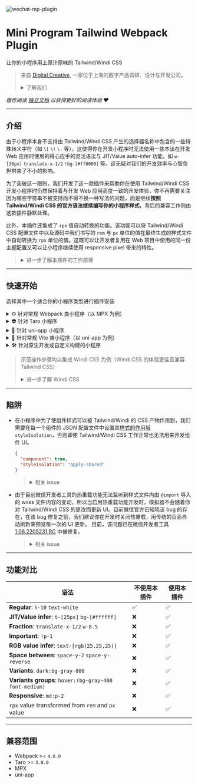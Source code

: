 ![wechat-mp-plugin](https://user-images.githubusercontent.com/3030587/158826917-30c79222-b79d-4857-88f9-7e4184d1e771.jpg)

# Mini Program Tailwind Webpack Plugin

让你的小程序用上原汁原味的 Tailwind/Windi CSS

> 来自 [Digital Creative](https://digitalcreative.cn/), 一家位于上海的数字产品调研、设计与开发公司。
> <details>
>   <summary>了解我们</summary>
>  
> - [What we do](https://en.digitalcreative.cn/what-we-do/)
> - [About us](https://en.digitalcreative.cn/about)
> - [Contact us](https://en.digitalcreative.cn/contact)
> </details>

*推荐阅读 [独立文档](https://www.craft.do/s/Wx2f9cjGwyZYOx) 以获得更好的阅读体验 ♥️*

---

## 介绍

由于小程序本身不支持由 Tailwind/Windi CSS 产生的选择器名称中包含的一些特殊转义字符（如 `\[` `\!` `\.` 等），这使得你在开发小程序时无法使用一些本该在开发 Web 应用时使用的得心应手的灵活语法与 JIT/Value auto-infer 功能，如 `w-[30px]` `translate-x-1/2` `!bg-[#ff0000]` 等。这无疑对我们的开发效率与心智负担带来了不小的影响。

为了突破这一限制，我们开发了这一款插件来帮助你在使用 Tailwind/Windi CSS 开发小程序时仍然保持着与开发 Web 应用高度一致的开发体验，你不再需要关注因为哪些字符串不被支持而不得不换一种写法的问题，而是继续**按照 Tailwind/Windi CSS 的官方语法继续编写你的小程序样式**，背后的兼容工作则由这款插件静默处理。

此外，本插件还集成了 `rpx` 值自动转换的功能。该功能可以将 Tailwind/Windi CSS 配置文件中以及源码中我们书写的 `rem` 与 `px` 单位的值在最终生成的样式文件中自动转换为 `rpx` 单位的值。这既可以让开发者复用在 Web 项目中使用的同一份主题配置又可以让小程序继续使用 responsive pixel 带来的特性。

> <details>
>     <summary>进一步了解本插件的工作原理</summary>
>     
> [让你的小程序用上原汁原味的 Tailwind/Windi CSS](https://juejin.cn/post/7093809282272985119/)
> </details>

- - -
## 快速开始

选择其中一个适合你的小程序类型进行插件安装

<details>

<summary>⚙️ 针对常规 Webpack 类小程序（以 MPX 为例）</summary>

### 常规 Webpack 类小程序（以 MPX 为例）

> [MPX](https://mpxjs.cn/), 一款具有优秀开发体验和深度性能优化的增强型跨端小程序框架。

由于 MPX 框架为典型的以 Webpack 为构建工具的增强型小程序开发框架，所以本次安装示范将 MPX 项目作为典型案例来演示如何为大部分 Webpack 类小程序项目进行插件安装。**以下安装步骤在 Webpack 项目中具有广泛的通用性**，对于大部分 Webpack 类小程序项目只需参考相同步骤进行安装即可。

#### 安装 windicss-webpack-plugin

```sh
npm i windicss-webpack-plugin -D
```

> <details>
> <summary>参考 Windi CSS 官方文档了解更多细节</summary>
>    
> [Windi CSS Webpack 集成](https://windicss.org/integrations/webpack.html)
> </details>

#### 安装 @dcasia/mini-program-tailwind-webpack-plugin

```sh
npm i @dcasia/mini-program-tailwind-webpack-plugin -D
```

#### 更新 webpack 配置文件

使用 Webpack 插件

```javascript
//webpack.base.conf.js
const WindiCSSWebpackPlugin = require("windicss-webpack-plugin");
const MiniProgramTailwindWebpackPlugin = require("@dcasia/mini-program-tailwind-webpack-plugin")

module.exports = {
  plugins: [
    new WindiCSSWebpackPlugin(),
    new MiniProgramTailwindWebpackPlugin({
      // options
    })
  ]
}
```

#### 新建 Windi CSS 配置文件

在项目根目录新建 `windi.config.js` 配置文件

```javascript
//windi.config.js
export default {
  preflight: false,
  prefixer: false,
  extract: {
    // 将 .mpx 文件纳入范围（其余 Webpack 类小程序根据项目本身的文件后缀酌情设置）
    include: ['src/**/*.{css,html,mpx}'],
    // 忽略部分文件夹
    exclude: ['node_modules', '.git', 'dist']
  },
  corePlugins: {
    // 禁用掉在小程序环境中不可能用到的 plugins
    container: false
  }
}
```

> 此处 Tailwind CSS 配置文件同样适用
> <details>
> <summary>参考 Windi CSS 官方文档了解更多细节</summary>
>    
> [Windi CSS 配置文件兼容规则](https://windicss.org/guide/configuration.html)
> </details>

#### 在入口文件中引入 Windi CSS 的产物

```html
// app.mpx
<style src="windi.css"></style>
```
  
> 对于其余非 MPX 项目的 Webpack 类小程序，可参考类似的方式在入口文件中引入 `windi.css` 即可，如：
> ```javascript
> // main.js
> import 'windi.css'
> ``` 
> <details>
> <summary>参考 Windi CSS 官方文档了解更多细节</summary>
>    
> [引入 Windi CSS 样式文件](https://windicss.org/integrations/webpack.html#include-the-virtual-module)
> </details>

#### 完成
开始享受在小程序项目中由 Windi CSS 带来的高效开发体验 🎉

#### 可配置参数

| **名称**      | **类型**  | **默认** | **描述**                          |
| ----------- | ------- | ------ | ------------------------------- |
| enableRpx   | Boolean | true   | 是否开启自动转换至 rpx 单位值的功能            |
| designWidth | Number  | 350    | 设计稿的像素宽度值，该尺寸会影响 rpx 转换过程中的计算比率 |
| utilitiesSettings.spaceBetweenItems | `Array<string>`  | []   | 使用了 Space Between utilities 的容器中的子组件的名称。默认已包含 view, button, text, image 四个常用组件，所以大部分情况下开发者不需要配置该项。如需新增则可以在数组中添加新的组件名称。 |

#### 案例
> [集成案例：MPX 项目](./examples/mpx)
  
</details>

<details>

<summary>👽 针对 Taro 小程序</summary>

### Taro 小程序

> [Taro](https://taro.jd.com/), 多端统一开发解决方案

本插件包含 Taro 插件，通过“一键安装”的方式来便捷的适配 Taro 小程序。

> Taro 插件已兼容以下前端框架
> - React
> - Vue 2
> - Vue 3
>
> 同时也兼容在混合原生组件开发中使用 Tailwind/Windi CSS

#### 安装 @dcasia/mini-program-tailwind-webpack-plugin

```other
npm i @dcasia/mini-program-tailwind-webpack-plugin -D
```

#### 使用 Taro 插件

```javascript
// config/index.js
const config = {
  plugins: [
    ['@dcasia/mini-program-tailwind-webpack-plugin/dist/taro', {
      // ...options
    }]
  ]
}
```

#### 新建 Windi CSS 配置文件

在项目根目录新建 `windi.config.js` 配置文件

```javascript
// windi.config.js
export default {
  prefixer: false,
  extract: {
    // 忽略部分文件夹
    exclude: ['node_modules', '.git', 'dist']
  },
  corePlugins: {
    // 禁用掉在小程序环境中不可能用到的 plugins
    container: false
  }
}
```

> 此处 Tailwind CSS 配置文件同样适用
> <details>
> <summary>参考 Windi CSS 官方文档了解更多细节</summary>
>    
> [Windi CSS 配置文件兼容规则](https://windicss.org/guide/configuration.html)
> </details>

#### 在入口文件中引入 Windi CSS 的产物

```javascript
// app.js
import 'windi.css';
```

#### 完成

开始享受在 Taro 中由 Windi CSS 带来的高效开发体验 🎉

#### 可配置参数

| **名称**             | **类型**  | **默认**      | **描述**                                   |
| ------------------ | ------- | ------------ | ---------------------------------------- |
| enableWindiCSS     | Boolean | true         | 是否开启插件自带的 Windi CSS                      |
| windiCSSConfigFile | String  | 读取项目根目录的配置文件 | 必要时手动设置 Windi CSS 配置文件的路径                |
| enableRpx          | Boolean | false        | 是否开启自动转换至 rpx 单位值的功能（由于 Taro 自带该功能，默认关闭） |
| designWidth        | Number  | 375          | 设计稿的像素宽度值，该尺寸会影响 rpx 转换过程中的计算比率          |
| utilitiesSettings.spaceBetweenItems | `Array<string>`  | []   | 使用了 Space Between utilities 的容器中的子组件的名称。默认已包含 view, button, text, image 四个常用组件，所以大部分情况下开发者不需要配置该项。如需新增则可以在数组中添加新的组件名称。 |
| enableDebugLog     | Boolean | false        | 是否开启打印本插件的内部运行日志                         |

#### 案例

> - [集成案例：Taro - React 项目](https://github.com/dcasia/mini-program-tailwind/tree/development/examples/taro/react)
> - [集成案例：Taro - Vue 2 项目](https://github.com/dcasia/mini-program-tailwind/tree/development/examples/taro/vue-2)
> - [集成案例：Taro - Vue 3 项目](https://github.com/dcasia/mini-program-tailwind/tree/development/examples/taro/vue-3)

</details>

<details>

<summary>🔗 针对 uni-app 小程序</summary>

### uni-app 小程序

> [uni-app](https://uniapp.dcloud.net.cn/), 开发一次，多端覆盖。

本篇内容包含 uni-app 的 Vue 3 与 Vue 2 两种安装示范。

### Vue 3 安装示范

> 请参考下一个小程序类型：常规 Vite 类小程序（以 uni-app 为例）

### Vue 2 安装示范

#### 安装 windicss-webpack-plugin

```sh
npm i windicss-webpack-plugin -D
```

> <details>
> <summary>参考 Windi CSS 官方文档了解更多细节</summary>
>    
> [Windi CSS Webpack 集成](https://windicss.org/integrations/webpack.html)
> </details>

#### 安装 @dcasia/mini-program-tailwind-webpack-plugin

```sh
npm i @dcasia/mini-program-tailwind-webpack-plugin -D
```

#### 新建 Vue 配置文件

在项目根目录新建 `vue.config.js` 配置文件并使用 Webpack 插件

```javascript
// vue.config.js
const WindiCSSWebpackPlugin = require("windicss-webpack-plugin");
const MiniProgramTailwindWebpackPlugin = require("@dcasia/mini-program-tailwind-webpack-plugin")

module.exports = {  
  configureWebpack: {  
    plugins: [  
      new WindiCSSWebpackPlugin(),
      new MiniProgramTailwindWebpackPlugin({
        // options
      })
    ]  
  }  
}
```

#### 新建 Windi CSS 配置文件

在项目根目录新建 `windi.config.js` 配置文件

```javascript
//windi.config.js
export default {
  preflight: false,
  prefixer: false,
  extract: {
    // 忽略部分文件夹
    exclude: ['node_modules', '.git', 'dist']
  },
  corePlugins: {
    // 禁用掉在小程序环境中不可能用到的 plugins
    container: false
  }
}
```

> 此处 Tailwind CSS 配置文件同样适用
> <details>
> <summary>参考 Windi CSS 官方文档了解更多细节</summary>
>    
> [Windi CSS 配置文件兼容规则](https://windicss.org/guide/configuration.html)
> </details>

#### 在入口文件中引入 Windi CSS 的产物

```javascript
// main.js
import 'windi.css'
```

#### 完成
开始享受在小程序项目中由 Windi CSS 带来的高效开发体验 🎉

#### 可配置参数

| **名称**      | **类型**  | **默认** | **描述**                          |
| ----------- | ------- | ------ | ------------------------------- |
| enableRpx   | Boolean | true   | 是否开启自动转换至 rpx 单位值的功能            |
| designWidth | Number  | 350    | 设计稿的像素宽度值，该尺寸会影响 rpx 转换过程中的计算比率 |
| utilitiesSettings.spaceBetweenItems | `Array<string>`  | []   | 使用了 Space Between utilities 的容器中的子组件的名称。默认已包含 view, button, text, image 四个常用组件，所以大部分情况下开发者不需要配置该项。如需新增则可以在数组中添加新的组件名称。 |

#### 案例
> [集成案例：uni-app Vue 2 项目](https://github.com/dcasia/mini-program-tailwind/tree/development/examples/uni-app/vue-2)
  
</details>

<details>

<summary>🔩 针对常规 Vite 类小程序（以 uni-app 为例）</summary>

### 常规 Vite 类小程序（以 uni-app 为例）

> [uni-app](https://uniapp.dcloud.net.cn/), 开发一次，多端覆盖。

由于在 uni-app 中使用 Vue 3 进行小程序开发时项目是基于 Vite 进行构建的，所以本次安装示范将 uni-app Vue 3 项目作为典型案例来演示如何为大部分 Vite 类小程序项目进行插件安装。**以下安装步骤在 Vite 项目中具有广泛的通用性**，对于大部分 Vite 类小程序项目只需参考相同步骤进行安装即可。

#### 安装 vite-plugin-windicss 与 windicss

```sh
npm i vite-plugin-windicss windicss -D
```

> <details>
> <summary>参考 Windi CSS 官方文档了解更多细节</summary>
>    
> [Windi CSS Vite 集成](https://windicss.org/integrations/vite.html)
> </details>

#### 安装 @dcasia/mini-program-tailwind-webpack-plugin

```sh
npm i @dcasia/mini-program-tailwind-webpack-plugin -D
```

#### 更新 Vite 配置文件

在 `vite.config.js` 配置文件中使用插件

```javascript
// vite.config.js
import WindiCSS from 'vite-plugin-windicss';
import MiniProgramTailwind from '@dcasia/mini-program-tailwind-webpack-plugin/rollup';

export default {
  plugins: [
    WindiCSS(),
    MiniProgramTailwind()
  ]
}
```

#### 新建 Windi CSS 配置文件

在项目根目录新建 `windi.config.js` 配置文件

```javascript
//windi.config.js
export default {
  preflight: false,
  prefixer: false,
  extract: {
    // 忽略部分文件夹
    exclude: ['node_modules', '.git', 'dist']
  },
  corePlugins: {
    // 禁用掉在小程序环境中不可能用到的 plugins
    container: false
  }
}
```

> 此处 Tailwind CSS 配置文件同样适用
> <details>
> <summary>参考 Windi CSS 官方文档了解更多细节</summary>
>    
> [Windi CSS 配置文件兼容规则](https://windicss.org/guide/configuration.html)
> </details>

#### 在入口文件中引入 Windi CSS 的产物

```javascript
// main.js
import 'virtual:windi.css'
```

#### 完成
开始享受在小程序项目中由 Windi CSS 带来的高效开发体验 🎉

#### 可配置参数

| **名称**      | **类型**  | **默认** | **描述**                          |
| ----------- | ------- | ------ | ------------------------------- |
| enableRpx   | Boolean | true   | 是否开启自动转换至 rpx 单位值的功能            |
| designWidth | Number  | 350    | 设计稿的像素宽度值，该尺寸会影响 rpx 转换过程中的计算比率 |
| utilitiesSettings.spaceBetweenItems | `Array<string>`  | []   | 使用了 Space Between utilities 的容器中的子组件的名称。默认已包含 view, button, text, image 四个常用组件，所以大部分情况下开发者不需要配置该项。如需新增则可以在数组中添加新的组件名称。 |

#### 案例
> [集成案例：uni-app Vue 3 项目](https://github.com/dcasia/mini-program-tailwind/tree/development/examples/uni-app/vue-3)
  
</details>

<details>

<summary>🛠 针对原生开发或自定义构建的小程序</summary>

### 原生开发或自定义构建工具的小程序
  
无论你的项目基于什么 bundler 或 workflow 工具进行开发，只要有一个可编程的文件监听与处理服务便可以进行自定义实现。但这里需要明确的一点是，**若想在以原生开发模式的基础之上去集成本插件的功能，则一定需要我们去启动一套可编程的文件监听处理服务作为插件的运行基础**，这个服务通常由配置好的 Webpack, Gulp 等第三方工具完成。

> <details>
> <summary>使用 Tailwind/Windi CSS CLI 的开发者请看</summary>
>    
> 如果你是通过 Tailwind/Windi CSS 官方的 CLI 进行小程序 UI 开发，遗憾的是由于该 CLI 不支持插件机制而且不可能支持对于模板文件的修改，所以我们无法在此基础之上以自定义的方式集成本插件。
> </details>

我们将本插件的核心功能解耦并打包进了 `universal-handler.js` 文件中，若你想在自定义的构建工具中集成本插件的核心功能，可以在工作流逻辑中引入 `universal-handler`：

```javascript
const { handleTemplate, handleStyle } = require('@dcasia/mini-program-tailwind-webpack-plugin/universal-handler')
```

处理 template:
```javascript
const rawContent = '<view class="w-10 h-[0.5px] text-[#ffffff]"></view>'
const handledTemplate = handleTemplate(rawContent)
```

处理 style:
```javascript
const rawContent = '.h-\\[0\\.5px\\] {height: 0.5px;}'
const handledStyle = handleStyle(rawContent, options)
```

此后你便可以将处理过的字符串返回至工作流原本的流程中来生成最终的文件。

> <details>
> <summary>进一步了解自定义实现过程中的实践细节</summary>
>    
> [小程序集成 Windi CSS 的自定义实现](https://juejin.cn/post/7093809282272985119#heading-5)
> </details>

#### 可配置参数

| **名称**      | **类型**  | **默认** | **描述**                          |
| ----------- | ------- | ------ | ------------------------------- |
| enableRpx   | Boolean | false  | 是否开启自动转换至 rpx 单位值的功能            |
| designWidth | Number  | 350    | 设计稿的像素宽度值，该尺寸会影响 rpx 转换过程中的计算比率 |
| designWidth | Number  | 350    | 设计稿的像素宽度值，该尺寸会影响 rpx 转换过程中的计算比率 |
| utilitiesSettings.spaceBetweenItems | `Array<string>`  | []   | 使用了 Space Between utilities 的容器中的子组件的名称。默认已包含 view, button, text, image 四个常用组件，所以大部分情况下开发者不需要配置该项。如需新增则可以在数组中添加新的组件名称。 |


#### 案例

> [集成案例：基于 Gulp 进行自定义实现](./examples/native)

</details>

> 示范操作步骤均以集成 Windi CSS 为例（Windi CSS 的体验更佳且兼容 Tailwind CSS）
> <details>
>   <summary>进一步了解 Windi CSS</summary>
>  
> [Windi CSS](https://windicss.org/)
> </details>

- - -

## 陷阱
- 在小程序中为了使组件样式可以被 Tailwind/Windi 的 CSS 产物作用到，我们需要在每一个组件的 JSON 配置文件中设置其[样式的作用域](https://developers.weixin.qq.com/miniprogram/dev/framework/custom-component/wxml-wxss.html#%E7%BB%84%E4%BB%B6%E6%A0%B7%E5%BC%8F%E9%9A%94%E7%A6%BB) `styleIsolation`，否则即使 Tailwind/Windi CSS 工作正常也无法用来开发组件 UI。
    ```json
    {
      "component": true,
      "styleIsolation": "apply-shared"
    }
    ```
    > <details>
    > <summary>相关 issue</summary>
    >    
    > [Issue #1](https://github.com/dcasia/wechat-mini-program-tailwind/issues/1)
    > </details>

- 由于目前微信开发者工具的热重载功能无法监听到样式文件内由 `@import` 导入的 wxss 文件内容的变动，所以当启用热重载功能开发时，模拟器不会随着你对 Tailwind/Windi CSS 的更改而更新 UI。目前微信官方已知晓该 bug 的存在，在该 bug 修复之前，我们建议你在开发时关闭热重载，用传统的页面自动刷新来预览每一次的 UI 更新。
目前，该问题已在微信开发者工具 [1.06.2205231 RC](https://developers.weixin.qq.com/miniprogram/dev/devtools/rc.html#_1-06-2205231-%E6%9B%B4%E6%96%B0%E8%AF%B4%E6%98%8E) 中被修复。
    > <details>
    > <summary>相关 issue</summary>
    >    
    > [Issue #3](https://github.com/dcasia/wechat-mini-program-tailwind/issues/3)
    > </details>


- - -
## 功能对比

| **语法**                                                 | **不使用本插件** | **使用本插件** |
| ------------------------------------------------------ | ---------- | --------- |
| **Regular**: `h-10` `text-white`                       | ✅          | ✅         |
| **JIT/Value infer**: `t-[25px]` `bg-[#ffffff]`         | ❌          | ✅         |
| **Fraction**: `translate-x-1/2` `w-8.5`                | ❌          | ✅         |
| **Important**: `!p-1`                                  | ❌          | ✅         |
| **RGB value infer**: `text-[rgb(25,25,25)]`            | ❌          | ✅         |
| **Space between**: `space-y-2` `space-y-reverse`       | ❌          | ✅         |
| **Variants**: `dark:bg-gray-800`                       | ❌          | ✅         |
| **Variants groups**: `hover:(bg-gray-400 font-medium)` | ❌          | ✅         |
| **Responsive**: `md:p-2`                               | ❌          | ✅         |
| `rpx` value transformed from `rem` and `px` value      | ❌          | ✅         |

- - -
## 兼容范围

- Webpack >= `4.0.0`
- Taro >= `3.0.0`
- MPX
- uni-app




